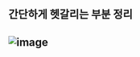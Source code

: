 ## 간단하게 헷갈리는 부분 정리
![image](https://github.com/user-attachments/assets/349a76d0-b143-4fab-afb9-69353f262ea4)
---

